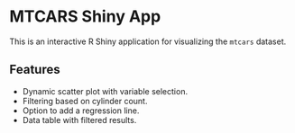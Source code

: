 # MTCARS Shiny App

This is an interactive R Shiny application for visualizing the `mtcars` dataset.

## Features
- Dynamic scatter plot with variable selection.
- Filtering based on cylinder count.
- Option to add a regression line.
- Data table with filtered results.
